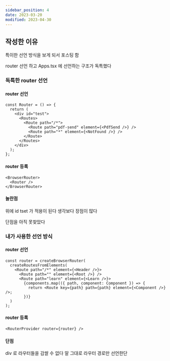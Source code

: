 ```yaml
---
sidebar_position: 4
date: 2023-03-20
modified: 2023-04-30
---
```


## 작성한 이유

특이한 선언 방식을 보게 되서 포스팅 함

router 선언 하고 Apps.tsx 에 선언하는 구조가 독특했다

### 독특한 router 선언

#### router 선언

```tsx
const Router = () => {
  return (
    <div id="test">
      <Routes>
        <Route path="/*">
          <Route path="pdf-send" element={<PdfSend />} />
          <Route path="*" element={<NotFound />} />
        </Route>
      </Routes>
    </div>
  );
};
```

#### router 등록

```tsx
<BrowserRouter>
  <Router />
</BrowserRouter>
```

#### 놀란점

위에 id tset 가 적용이 된다
생각보다 장점이 많다

단점을 아직 못찾았다

### 내가 사용한 선언 방식

#### router 선언

```tsx
const router = createBrowserRouter(
  createRoutesFromElements(
    <Route path="/*" element={<Header />}>
      <Route path="" element={<Root />} />
      <Route path="learn" element={<Learn />}>
        {components.map(({ path, component: Component }) => {
          return <Route key={path} path={path} element={<Component />} />;
        })}
  )
);
```

#### router 등록

```tsx
<RouterProvider router={router} />
```

#### 단점

div 로 라우터들을 감쌀 수 없다
말 그대로 라우터 경로만 선언한단
